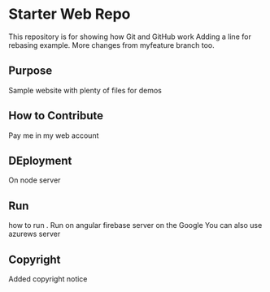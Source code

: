 # Starter Web Repo

This repository is for showing how Git and GitHub work
Adding a line for rebasing example.
More changes from myfeature branch too.


## Purpose

Sample website with plenty of files for demos

## How to Contribute
Pay me in my web account
## DEployment
On node server

## Run
how to run . Run on angular firebase server on the Google
You can also use azurews server

## Copyright

Added copyright notice